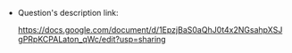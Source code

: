 + Question's description link:

    https://docs.google.com/document/d/1EpzjBaS0aQhJ0t4x2NGsahpXSJgPRpKCPALaton_qWc/edit?usp=sharing